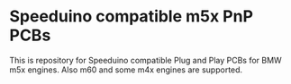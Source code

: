 # Speeduino compatible m5x PnP PCBs

This is repository for Speeduino compatible Plug and Play PCBs for BMW m5x engines. Also m60 and some m4x engines are supported.
